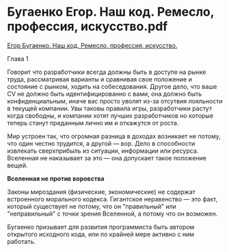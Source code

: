 # Бугаенко Егор. Наш код. Ремесло, профессия, искусство.pdf

[Егор Бугаенко. Наш код. Ремесло, профессия, искусство.](https://habr.com/ru/companies/piter/articles/451576/)


Глава 1

Говорит что разработчики всегда должны быть в доступе на рынке труда, рассматривая варианты и сравнивая свое положение и состояние с рынком, ходить на собеседования. Другое дело, что ваше CV не должно быть идентифицированно с вами, она должно быть конфиденциальным, иначе вас просто уволят из-за отсутвия лояльности в текущей компании. Увы таковы правила игры, разработчики растут когда свободны, и компании хотят лучших разработчиков но которые теперь станут преданным лично им и откажутся от роста. 

Мир устроен так, что огромная разница в доходах возникает не потому, что один честно трудится, а другой — вор. Дело в способности извлекать сверхприбыль из ситуации, информации или ресурса. Вселенная не наказывает за это — она допускает такое положение вещей.

**Вселенная не против воровства**

Законы мироздания (физические, экономические) не содержат встроенного морального кодекса. Гигантское неравенство — это факт, который существует не потому, что он "правильный" или "неправильный" с точки зрения Вселенной, а потому что он возможен.


Бугаенко призывает для развития программиста быть автором открытого исходного кода, или по крайней мере активно с ним работать.



